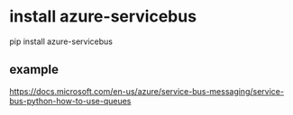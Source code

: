 # install azure-servicebus

pip install azure-servicebus

## example

<https://docs.microsoft.com/en-us/azure/service-bus-messaging/service-bus-python-how-to-use-queues>

